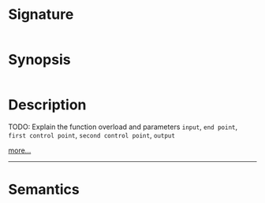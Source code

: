 # Signature
```vikid-signature
```

# Synopsis
```vikid-synopsis
```

# Description
TODO: Explain the function overload and parameters `input`, `end point`, `first control point`, `second control point`, `output`

[more...](https://www.w3schools.com/tags/canvas_beziercurveto.asp)

----
# Semantics